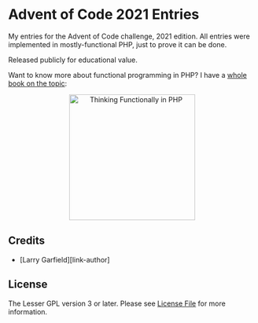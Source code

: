 # Advent of Code 2021 Entries

My entries for the Advent of Code challenge, 2021 edition.  All entries were implemented in mostly-functional PHP, just to prove it can be done.

Released publicly for educational value.

Want to know more about functional programming in PHP?  I have a [whole book on the topic](https://leanpub.com/thinking-functionally-in-php):

<center>
<a href="https://leanpub.com/thinking-functionally-in-php"><img width="256px" src="https://files.peakd.com/file/peakd-hive/crell/OoS8gnwV-Cover-small.png" alt="Thinking Functionally in PHP"></a>
</center>

## Credits

- [Larry Garfield][link-author]

## License

The Lesser GPL version 3 or later. Please see [License File](LICENSE.md) for more information.
